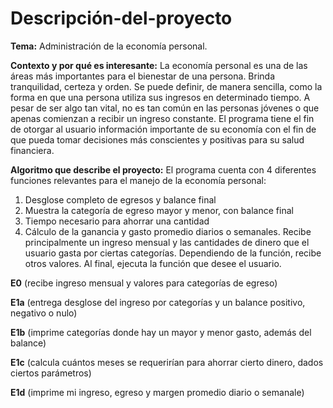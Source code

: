 # Descripción-del-proyecto
**Tema:** Administración de la economía personal.

**Contexto y por qué es interesante:** La economía personal es una de las áreas más importantes para el bienestar de una persona. Brinda tranquilidad, certeza y orden. Se puede definir, de manera sencilla, como la forma en que una persona utiliza sus ingresos en determinado tiempo. A pesar de ser algo tan vital, no es tan común en las personas jóvenes o que apenas comienzan a recibir un ingreso constante. El programa tiene el fin de otorgar al usuario información importante de su economía con el fin de que pueda tomar decisiones más conscientes y positivas para su salud financiera.

**Algoritmo que describe el proyecto:** El programa cuenta con 4 diferentes funciones relevantes para el manejo de la economía personal:
1. Desglose completo de egresos y balance final
2. Muestra la categoría de egreso mayor y menor, con balance final
3. Tiempo necesario para ahorrar una cantidad
4. Cálculo de la ganancia y gasto promedio diarios o semanales.
Recibe principalmente un ingreso mensual y las cantidades de dinero que el usuario gasta 
por ciertas categorías. Dependiendo de la función, recibe otros valores. Al final, ejecuta la función que desee el usuario.


**E0** (recibe ingreso mensual y valores para categorías de egreso)

**E1a** (entrega desglose del ingreso por categorías y un balance positivo, negativo o nulo)

**E1b** (imprime categorías donde hay un mayor y menor gasto, además del balance)

**E1c** (calcula cuántos meses se requerirían para ahorrar cierto dinero, dados ciertos parámetros)

**E1d** (imprime mi ingreso, egreso y margen promedio diario o semanale)
